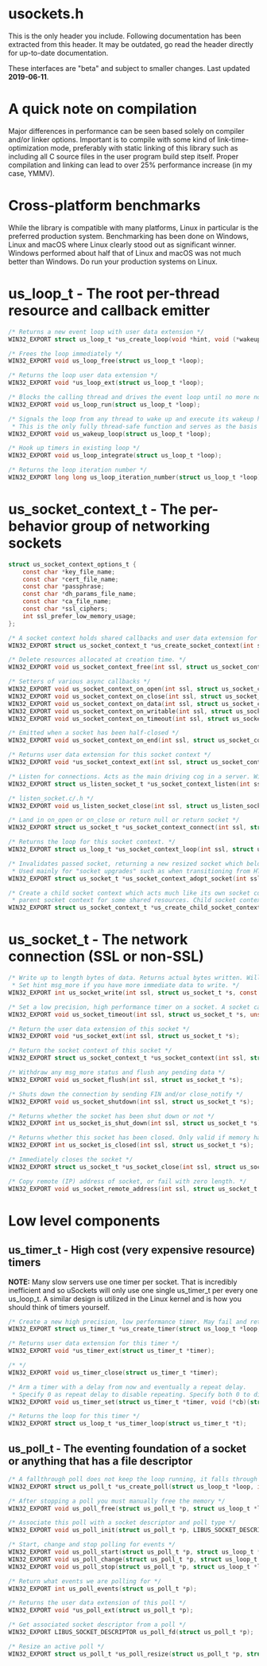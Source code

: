 # usockets.h
This is the only header you include. Following documentation has been extracted from this header. It may be outdated, go read the header directly for up-to-date documentation.

These interfaces are "beta" and subject to smaller changes. Last updated **2019-06-11**.

# A quick note on compilation
Major differences in performance can be seen based solely on compiler and/or linker options. Important is to compile with some kind of link-time-optimization mode, preferably with static linking of this library such as including all C source files in the user program build step itself. Proper compilation and linking can lead to over 25% performance increase (in my case, YMMV).

# Cross-platform benchmarks
While the library is compatible with many platforms, Linux in particular is the preferred production system. Benchmarking has been done on Windows, Linux and macOS where Linux clearly stood out as significant winner. Windows performed about half that of Linux and macOS was not much better than Windows. Do run your production systems on Linux.

# us_loop_t - The root per-thread resource and callback emitter
```c
/* Returns a new event loop with user data extension */
WIN32_EXPORT struct us_loop_t *us_create_loop(void *hint, void (*wakeup_cb)(struct us_loop_t *loop), void (*pre_cb)(struct us_loop_t *loop), void (*post_cb)(struct us_loop_t *loop), unsigned int ext_size);

/* Frees the loop immediately */
WIN32_EXPORT void us_loop_free(struct us_loop_t *loop);

/* Returns the loop user data extension */
WIN32_EXPORT void *us_loop_ext(struct us_loop_t *loop);

/* Blocks the calling thread and drives the event loop until no more non-fallthrough polls are scheduled */
WIN32_EXPORT void us_loop_run(struct us_loop_t *loop);

/* Signals the loop from any thread to wake up and execute its wakeup handler from the loop's own running thread.
 * This is the only fully thread-safe function and serves as the basis for thread safety */
WIN32_EXPORT void us_wakeup_loop(struct us_loop_t *loop);

/* Hook up timers in existing loop */
WIN32_EXPORT void us_loop_integrate(struct us_loop_t *loop);

/* Returns the loop iteration number */
WIN32_EXPORT long long us_loop_iteration_number(struct us_loop_t *loop);
```

# us_socket_context_t - The per-behavior group of networking sockets
```c
struct us_socket_context_options_t {
    const char *key_file_name;
    const char *cert_file_name;
    const char *passphrase;
    const char *dh_params_file_name;
    const char *ca_file_name;
    const char *ssl_ciphers;
    int ssl_prefer_low_memory_usage;
};

/* A socket context holds shared callbacks and user data extension for associated sockets */
WIN32_EXPORT struct us_socket_context_t *us_create_socket_context(int ssl, struct us_loop_t *loop, int ext_size, struct us_socket_context_options_t options);

/* Delete resources allocated at creation time. */
WIN32_EXPORT void us_socket_context_free(int ssl, struct us_socket_context_t *context);

/* Setters of various async callbacks */
WIN32_EXPORT void us_socket_context_on_open(int ssl, struct us_socket_context_t *context, struct us_socket_t *(*on_open)(struct us_socket_t *s, int is_client, char *ip, int ip_length));
WIN32_EXPORT void us_socket_context_on_close(int ssl, struct us_socket_context_t *context, struct us_socket_t *(*on_close)(struct us_socket_t *s));
WIN32_EXPORT void us_socket_context_on_data(int ssl, struct us_socket_context_t *context, struct us_socket_t *(*on_data)(struct us_socket_t *s, char *data, int length));
WIN32_EXPORT void us_socket_context_on_writable(int ssl, struct us_socket_context_t *context, struct us_socket_t *(*on_writable)(struct us_socket_t *s));
WIN32_EXPORT void us_socket_context_on_timeout(int ssl, struct us_socket_context_t *context, struct us_socket_t *(*on_timeout)(struct us_socket_t *s));

/* Emitted when a socket has been half-closed */
WIN32_EXPORT void us_socket_context_on_end(int ssl, struct us_socket_context_t *context, struct us_socket_t *(*on_end)(struct us_socket_t *s));

/* Returns user data extension for this socket context */
WIN32_EXPORT void *us_socket_context_ext(int ssl, struct us_socket_context_t *context);

/* Listen for connections. Acts as the main driving cog in a server. Will call set async callbacks. */
WIN32_EXPORT struct us_listen_socket_t *us_socket_context_listen(int ssl, struct us_socket_context_t *context, const char *host, int port, int options, int socket_ext_size);

/* listen_socket.c/.h */
WIN32_EXPORT void us_listen_socket_close(int ssl, struct us_listen_socket_t *ls);

/* Land in on_open or on_close or return null or return socket */
WIN32_EXPORT struct us_socket_t *us_socket_context_connect(int ssl, struct us_socket_context_t *context, const char *host, int port, int options, int socket_ext_size);

/* Returns the loop for this socket context. */
WIN32_EXPORT struct us_loop_t *us_socket_context_loop(int ssl, struct us_socket_context_t *context);

/* Invalidates passed socket, returning a new resized socket which belongs to a different socket context.
 * Used mainly for "socket upgrades" such as when transitioning from HTTP to WebSocket. */
WIN32_EXPORT struct us_socket_t *us_socket_context_adopt_socket(int ssl, struct us_socket_context_t *context, struct us_socket_t *s, int ext_size);

/* Create a child socket context which acts much like its own socket context with its own callbacks yet still relies on the
 * parent socket context for some shared resources. Child socket contexts should be used together with socket adoptions and nothing else. */
WIN32_EXPORT struct us_socket_context_t *us_create_child_socket_context(int ssl, struct us_socket_context_t *context, int context_ext_size);
```

# us_socket_t - The network connection (SSL or non-SSL)
```c
/* Write up to length bytes of data. Returns actual bytes written. Will call the on_writable callback of active socket context on failure to write everything off in one go.
 * Set hint msg_more if you have more immediate data to write. */
WIN32_EXPORT int us_socket_write(int ssl, struct us_socket_t *s, const char *data, int length, int msg_more);

/* Set a low precision, high performance timer on a socket. A socket can only have one single active timer at any given point in time. Will remove any such pre set timer */
WIN32_EXPORT void us_socket_timeout(int ssl, struct us_socket_t *s, unsigned int seconds);

/* Return the user data extension of this socket */
WIN32_EXPORT void *us_socket_ext(int ssl, struct us_socket_t *s);

/* Return the socket context of this socket */
WIN32_EXPORT struct us_socket_context_t *us_socket_context(int ssl, struct us_socket_t *s);

/* Withdraw any msg_more status and flush any pending data */
WIN32_EXPORT void us_socket_flush(int ssl, struct us_socket_t *s);

/* Shuts down the connection by sending FIN and/or close_notify */
WIN32_EXPORT void us_socket_shutdown(int ssl, struct us_socket_t *s);

/* Returns whether the socket has been shut down or not */
WIN32_EXPORT int us_socket_is_shut_down(int ssl, struct us_socket_t *s);

/* Returns whether this socket has been closed. Only valid if memory has not yet been released. */
WIN32_EXPORT int us_socket_is_closed(int ssl, struct us_socket_t *s);

/* Immediately closes the socket */
WIN32_EXPORT struct us_socket_t *us_socket_close(int ssl, struct us_socket_t *s);

/* Copy remote (IP) address of socket, or fail with zero length. */
WIN32_EXPORT void us_socket_remote_address(int ssl, struct us_socket_t *s, char *buf, int *length);
```

# Low level components

## us_timer_t - High cost (very expensive resource) timers

**NOTE:** Many slow servers use one timer per socket. That is incredibly inefficient and so uSockets will only use one single us_timer_t per every one us_loop_t. A similar design is utilized in the Linux kernel and is how you should think of timers yourself.

```c
/* Create a new high precision, low performance timer. May fail and return null */
WIN32_EXPORT struct us_timer_t *us_create_timer(struct us_loop_t *loop, int fallthrough, unsigned int ext_size);

/* Returns user data extension for this timer */
WIN32_EXPORT void *us_timer_ext(struct us_timer_t *timer);

/* */
WIN32_EXPORT void us_timer_close(struct us_timer_t *timer);

/* Arm a timer with a delay from now and eventually a repeat delay.
 * Specify 0 as repeat delay to disable repeating. Specify both 0 to disarm. */
WIN32_EXPORT void us_timer_set(struct us_timer_t *timer, void (*cb)(struct us_timer_t *t), int ms, int repeat_ms);

/* Returns the loop for this timer */
WIN32_EXPORT struct us_loop_t *us_timer_loop(struct us_timer_t *t);
```

## us_poll_t - The eventing foundation of a socket or anything that has a file descriptor
```c
/* A fallthrough poll does not keep the loop running, it falls through */
WIN32_EXPORT struct us_poll_t *us_create_poll(struct us_loop_t *loop, int fallthrough, unsigned int ext_size);

/* After stopping a poll you must manually free the memory */
WIN32_EXPORT void us_poll_free(struct us_poll_t *p, struct us_loop_t *loop);

/* Associate this poll with a socket descriptor and poll type */
WIN32_EXPORT void us_poll_init(struct us_poll_t *p, LIBUS_SOCKET_DESCRIPTOR fd, int poll_type);

/* Start, change and stop polling for events */
WIN32_EXPORT void us_poll_start(struct us_poll_t *p, struct us_loop_t *loop, int events);
WIN32_EXPORT void us_poll_change(struct us_poll_t *p, struct us_loop_t *loop, int events);
WIN32_EXPORT void us_poll_stop(struct us_poll_t *p, struct us_loop_t *loop);

/* Return what events we are polling for */
WIN32_EXPORT int us_poll_events(struct us_poll_t *p);

/* Returns the user data extension of this poll */
WIN32_EXPORT void *us_poll_ext(struct us_poll_t *p);

/* Get associated socket descriptor from a poll */
WIN32_EXPORT LIBUS_SOCKET_DESCRIPTOR us_poll_fd(struct us_poll_t *p);

/* Resize an active poll */
WIN32_EXPORT struct us_poll_t *us_poll_resize(struct us_poll_t *p, struct us_loop_t *loop, unsigned int ext_size);
```
